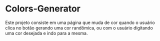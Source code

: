 # Colors-Generator

Este projeto consiste em uma página que muda de cor quando o usuário clica no botão gerando uma cor randômica, ou com o usuário digitando uma cor desejada e indo para a mesma.
